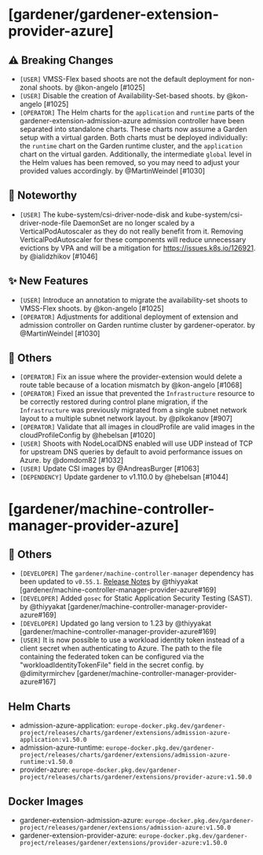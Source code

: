 # [gardener/gardener-extension-provider-azure]

## ⚠️ Breaking Changes

- `[USER]` VMSS-Flex based shoots are not the default deployment for non-zonal shoots. by @kon-angelo [#1025]
- `[USER]` Disable the creation of Availability-Set-based shoots. by @kon-angelo [#1025]
- `[OPERATOR]` The Helm charts for the `application` and `runtime` parts of the gardener-extension-admission-azure admission controller have been separated into standalone charts. These charts now assume a Garden setup with a virtual garden. Both charts must be deployed individually: the `runtime` chart on the Garden runtime cluster, and the `application` chart on the virtual garden. Additionally, the intermediate `global` level in the Helm values has been removed, so you may need to adjust your provided values accordingly. by @MartinWeindel [#1030]
## 📰 Noteworthy

- `[USER]` The kube-system/csi-driver-node-disk and kube-system/csi-driver-node-file DaemonSet are no longer scaled by a VerticalPodAutoscaler as they do not really benefit from it. Removing VerticalPodAutoscaler for these components will reduce unnecessary evictions by VPA and will be a mitigation for https://issues.k8s.io/126921. by @ialidzhikov [#1046]
## ✨ New Features

- `[USER]` Introduce an annotation to migrate the availability-set shoots to VMSS-Flex shoots. by @kon-angelo [#1025]
- `[OPERATOR]` Adjustments for additional deployment of extension and admission controller on Garden runtime cluster by gardener-operator. by @MartinWeindel [#1030]
## 🏃 Others

- `[OPERATOR]` Fix an issue where the provider-extension would delete a route table because of a location mismatch by @kon-angelo [#1068]
- `[OPERATOR]` Fixed an issue that prevented the `Infrastructure` resource to be correctly restored during control plane migration, if the `Infrastructure` was previously migrated from a single subnet network layout to a multiple subnet network layout. by @plkokanov [#907]
- `[OPERATOR]` Validate that all images in cloudProfile are valid images in the cloudProfileConfig  by @hebelsan [#1020]
- `[USER]` Shoots with NodeLocalDNS enabled will use UDP instead of TCP for upstream DNS queries by default to avoid performance issues on Azure. by @domdom82 [#1032]
- `[USER]` Update CSI images  by @AndreasBurger [#1063]
- `[DEPENDENCY]` Update gardener to v1.110.0 by @hebelsan [#1044]
# [gardener/machine-controller-manager-provider-azure]

## 🏃 Others

- `[DEVELOPER]` The `gardener/machine-controller-manager` dependency has been updated to `v0.55.1`. [Release Notes](https://redirect.github.com/gardener/machine-controller-manager/releases/tag/v0.55.1) by @thiyyakat [gardener/machine-controller-manager-provider-azure#169]
- `[DEVELOPER]` Added `gosec` for Static Application Security Testing (SAST). by @thiyyakat [gardener/machine-controller-manager-provider-azure#169]
- `[DEVELOPER]` Updated go lang version to 1.23 by @thiyyakat [gardener/machine-controller-manager-provider-azure#169]
- `[USER]` It is now possible to use a workload identity token instead of a client secret when authenticating to Azure. The path to the file containing the federated token can be configured via the "workloadIdentityTokenFile" field in the secret config. by @dimityrmirchev [gardener/machine-controller-manager-provider-azure#167]

## Helm Charts
- admission-azure-application: `europe-docker.pkg.dev/gardener-project/releases/charts/gardener/extensions/admission-azure-application:v1.50.0`
- admission-azure-runtime: `europe-docker.pkg.dev/gardener-project/releases/charts/gardener/extensions/admission-azure-runtime:v1.50.0`
- provider-azure: `europe-docker.pkg.dev/gardener-project/releases/charts/gardener/extensions/provider-azure:v1.50.0`
## Docker Images
- gardener-extension-admission-azure: `europe-docker.pkg.dev/gardener-project/releases/gardener/extensions/admission-azure:v1.50.0`
- gardener-extension-provider-azure: `europe-docker.pkg.dev/gardener-project/releases/gardener/extensions/provider-azure:v1.50.0`
